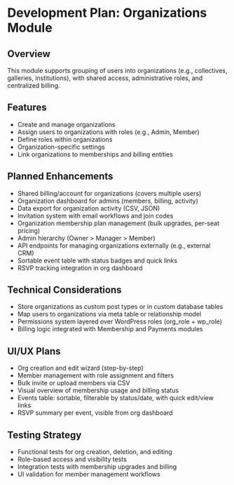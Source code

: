 # Development Plan: Organizations Module

## Overview
This module supports grouping of users into organizations (e.g., collectives, galleries, institutions), with shared access, administrative roles, and centralized billing.

## Features
- Create and manage organizations
- Assign users to organizations with roles (e.g., Admin, Member)
- Define roles within organizations
- Organization-specific settings
- Link organizations to memberships and billing entities

## Planned Enhancements
- Shared billing/account for organizations (covers multiple users)
- Organization dashboard for admins (members, billing, activity)
- Data export for organization activity (CSV, JSON)
- Invitation system with email workflows and join codes
- Organization membership plan management (bulk upgrades, per-seat pricing)
- Admin hierarchy (Owner > Manager > Member)
- API endpoints for managing organizations externally (e.g., external CRM)
- Sortable event table with status badges and quick links
- RSVP tracking integration in org dashboard

## Technical Considerations
- Store organizations as custom post types or in custom database tables
- Map users to organizations via meta table or relationship model
- Permissions system layered over WordPress roles (org_role + wp_role)
- Billing logic integrated with Membership and Payments modules

## UI/UX Plans
- Org creation and edit wizard (step-by-step)
- Member management with role assignment and filters
- Bulk invite or upload members via CSV
- Visual overview of membership usage and billing status
- Events table: sortable, filterable by status/date, with quick edit/view links
- RSVP summary per event, visible from org dashboard

## Testing Strategy
- Functional tests for org creation, deletion, and editing
- Role-based access and visibility tests
- Integration tests with membership upgrades and billing
- UI validation for member management workflows
